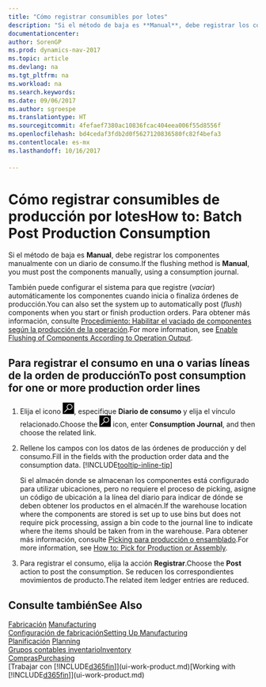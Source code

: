 ```yaml
---
title: "Cómo registrar consumibles por lotes"
description: "Si el método de baja es **Manual**, debe registrar los componentes manualmente con un diario de consumo."
documentationcenter: 
author: SorenGP
ms.prod: dynamics-nav-2017
ms.topic: article
ms.devlang: na
ms.tgt_pltfrm: na
ms.workload: na
ms.search.keywords: 
ms.date: 09/06/2017
ms.author: sgroespe
ms.translationtype: HT
ms.sourcegitcommit: 4fefaef7380ac10836fcac404eea006f55d8556f
ms.openlocfilehash: bd4cedaf3fdb2d0f5627120836580fc82f4befa3
ms.contentlocale: es-mx
ms.lasthandoff: 10/16/2017

---
```

# <a name="how-to-batch-post-production-consumption"></a><span data-ttu-id="f4c2e-103">Cómo registrar consumibles de producción por lotes</span><span class="sxs-lookup"><span data-stu-id="f4c2e-103">How to: Batch Post Production Consumption</span></span>
<span data-ttu-id="f4c2e-104">Si el método de baja es **Manual**, debe registrar los componentes manualmente con un diario de consumo.</span><span class="sxs-lookup"><span data-stu-id="f4c2e-104">If the flushing method is **Manual**, you must post the components manually, using a consumption journal.</span></span>

<span data-ttu-id="f4c2e-105">También puede configurar el sistema para que registre (*vaciar*) automáticamente los componentes cuando inicia o finaliza órdenes de producción.</span><span class="sxs-lookup"><span data-stu-id="f4c2e-105">You can also set the system up to automatically post (*flush*) components when you start or finish production orders.</span></span> <span data-ttu-id="f4c2e-106">Para obtener más información, consulte [Procedimiento: Habilitar el vaciado de componentes según la producción de la operación](production-how-to-flush-components-according-to-operation-output.md).</span><span class="sxs-lookup"><span data-stu-id="f4c2e-106">For more information, see [Enable Flushing of Components According to Operation Output](production-how-to-flush-components-according-to-operation-output.md).</span></span>

## <a name="to-post-consumption-for-one-or-more-production-order-lines"></a><span data-ttu-id="f4c2e-107">Para registrar el consumo en una o varias líneas de la orden de producción</span><span class="sxs-lookup"><span data-stu-id="f4c2e-107">To post consumption for one or more production order lines</span></span>  
1.  <span data-ttu-id="f4c2e-108">Elija el icono ![Buscar página o informe](media/ui-search/search_small.png "icono Buscar página o informe"), especifique **Diario de consumo** y elija el vínculo relacionado.</span><span class="sxs-lookup"><span data-stu-id="f4c2e-108">Choose the ![Search for Page or Report](media/ui-search/search_small.png "Search for Page or Report icon") icon, enter **Consumption Journal**, and then choose the related link.</span></span>  
2.  <span data-ttu-id="f4c2e-109">Rellene los campos con los datos de las órdenes de producción y del consumo.</span><span class="sxs-lookup"><span data-stu-id="f4c2e-109">Fill in the fields with the production order data and the consumption data.</span></span> [!INCLUDE[tooltip-inline-tip](includes/tooltip-inline-tip_md.md)]  

    <span data-ttu-id="f4c2e-110">Si el almacén donde se almacenan los componentes está configurado para utilizar ubicaciones, pero no requiere el proceso de picking, asigne un código de ubicación a la línea del diario para indicar de dónde se deben obtener los productos en el almacén.</span><span class="sxs-lookup"><span data-stu-id="f4c2e-110">If the warehouse location where the components are stored is set up to use bins but does not require pick processing, assign a bin code to the journal line to indicate where the items should be taken from in the warehouse.</span></span> <span data-ttu-id="f4c2e-111">Para obtener más información, consulte [Picking para producción o ensamblado](warehouse-how-to-pick-for-production.md).</span><span class="sxs-lookup"><span data-stu-id="f4c2e-111">For more information, see [How to: Pick for Production or Assembly](warehouse-how-to-pick-for-production.md).</span></span>  
3.  <span data-ttu-id="f4c2e-112">Para registrar el consumo, elija la acción **Registrar**.</span><span class="sxs-lookup"><span data-stu-id="f4c2e-112">Choose the **Post** action to post the consumption.</span></span> <span data-ttu-id="f4c2e-113">Se reducen los correspondientes movimientos de producto.</span><span class="sxs-lookup"><span data-stu-id="f4c2e-113">The related item ledger entries are reduced.</span></span>

## <a name="see-also"></a><span data-ttu-id="f4c2e-114">Consulte también</span><span class="sxs-lookup"><span data-stu-id="f4c2e-114">See Also</span></span>  
<span data-ttu-id="f4c2e-115">[Fabricación](production-manage-manufacturing.md)  </span><span class="sxs-lookup"><span data-stu-id="f4c2e-115">[Manufacturing](production-manage-manufacturing.md)  </span></span>  
[<span data-ttu-id="f4c2e-116">Configuración de fabricación</span><span class="sxs-lookup"><span data-stu-id="f4c2e-116">Setting Up Manufacturing</span></span>](production-configure-production-processes.md)  
<span data-ttu-id="f4c2e-117">[Planificación](production-planning.md)    </span><span class="sxs-lookup"><span data-stu-id="f4c2e-117">[Planning](production-planning.md)    </span></span>  
[<span data-ttu-id="f4c2e-118">Grupos contables inventario</span><span class="sxs-lookup"><span data-stu-id="f4c2e-118">Inventory</span></span>](inventory-manage-inventory.md)  
[<span data-ttu-id="f4c2e-119">Compras</span><span class="sxs-lookup"><span data-stu-id="f4c2e-119">Purchasing</span></span>](purchasing-manage-purchasing.md)  
<span data-ttu-id="f4c2e-120">[Trabajar con [!INCLUDE[d365fin](includes/d365fin_md.md)]](ui-work-product.md)</span><span class="sxs-lookup"><span data-stu-id="f4c2e-120">[Working with [!INCLUDE[d365fin](includes/d365fin_md.md)]](ui-work-product.md)</span></span>

